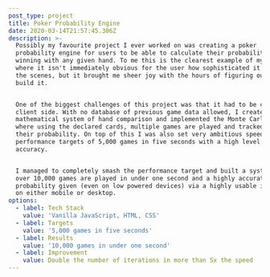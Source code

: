 ```yaml
---
post_type: project
title: Poker Probability Engine
date: 2020-03-14T21:57:45.306Z
description: >-
  Possibly my favourite project I ever worked on was creating a poker
  probability engine for users to be able to calculate their probability of
  winning with any given hand. To me this is the clearest example of my work
  where it isn't immediately obvious for the user how sophisticated it is behind
  the scenes, but it brought me sheer joy with the hours of figuring out how to
  build it.


  One of the biggest challenges of this project was that it had to be completely
  client side. With no database of previous game data allowed, I created a
  mathematical system of hand comparison and implemented the Monte Carlo method,
  where using the declared cards, multiple games are played and tracked to give
  their probability. On top of this I was also set very ambitious speed
  performance targets of 5,000 games in five seconds with a high level of
  accuracy.


  I managed to completely smash the performance target and built a system where
  over 10,000 games are played in under one second and a highly accurate
  probability given (even on low powered devices) via a highly usable interface
  on either mobile or desktop.
options:
  - label: Tech Stack
    value: 'Vanilla JavaScript, HTML, CSS'
  - label: Targets
    value: '5,000 games in five seconds'
  - label: Results
    value: '10,000 games in under one second'
  - label: Improvement
    value: Double the number of iterations in more than 5x the speed
---
```


